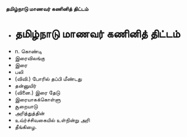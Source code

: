**தமிழ்நாடு மாணவர் கணினித் திட்டம்**
- # தமிழ்நாடு மாணவர் கணினித் திட்டம்
- n. கொண்டி
- இரைவிலங்கு
- இரை
- பலி
- (விவி.) போரில் தப்பி மீண்டது
- தன்னுயிர்
- (வினை.) இரை தேடு
- இரையாகக்கொள்ளு
- சூறையாடு
- அரித்துத்தின்
- உவ்ர்ச்சிவகையில் உள்நின்று அரி
- தீங்கிழை.

